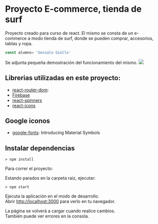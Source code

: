 # Proyecto E-commerce, tienda de surf
  Proyecto creado para curso de react. El mismo se consta de un e-commerce a modo tienda de surf, donde se pueden comprar, accesorios, tablas y ropa. 
  ```javascript
  const alumno= 'Gonzalo Giollo'
  ```
  Se adjunta pequeña demostración del funcionamiento del mismo. 
  ![](./public/funcionamiento%20E-commerce.gif)

## Librerias utilizadas en este proyecto: 
- [react-router-dom](https://reactrouter.com/en/main):
- [Firebase](https://firebase.google.com/?hl=es-419&gclid=Cj0KCQiA4OybBhCzARIsAIcfn9mEDkdK_qZmMKxP4YP1muaolAdatJOYCgtqQuPKHYYBrDTWRqB6dl8aAoIAEALw_wcB&gclsrc=aw.ds)
- [react-spinners](https://www.npmjs.com/package/react-spinners)
- [react-icons](https://www.npmjs.com/package/react-icons)

## Google iconos
- [google-fonts](https://fonts.google.com/icons): Introducing Material Symbols

## Instalar dependencias
```
> npm install
```
Para correr el proyecto:

Estando parados en la carpeta raiz, ejecutar: 
```
> npm start

```

Ejecuta la aplicación en el modo de desarrollo.\
Abrir [http://localhost:3000](http://localhost:3000) para verlo en tu navegador.

La página se volverá a cargar cuando realice cambios.\
También puede ver errores en la consola.



